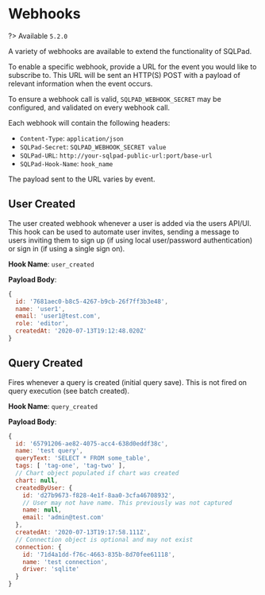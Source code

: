 # Webhooks

?> Available `5.2.0`

A variety of webhooks are available to extend the functionality of SQLPad.

To enable a specific webhook, provide a URL for the event you would like to subscribe to. This URL will be sent an HTTP(S) POST with a payload of relevant information when the event occurs.

To ensure a webhook call is valid, `SQLPAD_WEBHOOK_SECRET` may be configured, and validated on every webhook call.

Each webhook will contain the following headers:

- `Content-Type`: `application/json`
- `SQLPad-Secret`: `SQLPAD_WEBHOOK_SECRET value`
- `SQLPad-URL`: `http://your-sqlpad-public-url:port/base-url`
- `SQLPad-Hook-Name`: `hook_name`

The payload sent to the URL varies by event.

## User Created

The user created webhook whenever a user is added via the users API/UI. This hook can be used to automate user invites, sending a message to users inviting them to sign up (if using local user/password authentication) or sign in (if using a single sign on).

**Hook Name**: `user_created`

**Payload Body**:

```js
{
  id: '7681aec0-b8c5-4267-b9cb-26f7ff3b3e48',
  name: 'user1',
  email: 'user1@test.com',
  role: 'editor',
  createdAt: '2020-07-13T19:12:48.020Z'
}
```

## Query Created

Fires whenever a query is created (initial query save). This is not fired on query execution (see batch created).

**Hook Name**: `query_created`

**Payload Body**:

```js
{
  id: '65791206-ae82-4075-acc4-638d0eddf38c',
  name: 'test query',
  queryText: 'SELECT * FROM some_table',
  tags: [ 'tag-one', 'tag-two' ],
  // Chart object populated if chart was created
  chart: null,
  createdByUser: {
    id: 'd27b9673-f828-4e1f-8aa0-3cfa46708932',
    // User may not have name. This previously was not captured
    name: null,
    email: 'admin@test.com'
  },
  createdAt: '2020-07-13T19:17:58.111Z',
  // Connection object is optional and may not exist
  connection: {
    id: '71d4a1dd-f76c-4663-835b-8d70fee61118',
    name: 'test connection',
    driver: 'sqlite'
  }
}
```

